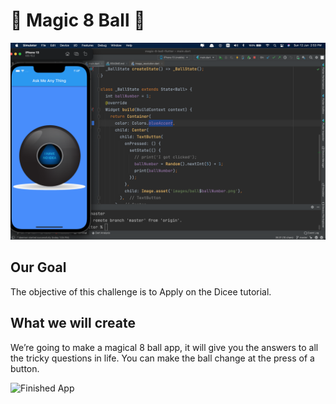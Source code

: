 

# 🎱 Magic 8 Ball 🎱
![This is an image](https://github.com/HendMohammed90/Magic-8-Ball-App/blob/master/images/Screen%20Shot%202022-06-12%20at%202.53.28%20PM.png)


## Our Goal

The objective of this challenge is to Apply on the Dicee tutorial.


## What we will create

We’re going to make a magical 8 ball app, it will give you the answers to all the tricky questions in life. You can make the ball change at the press of a button. 

![Finished App](https://github.com/londonappbrewery/Images/blob/master/8-ball-flutter-gif.gif)


